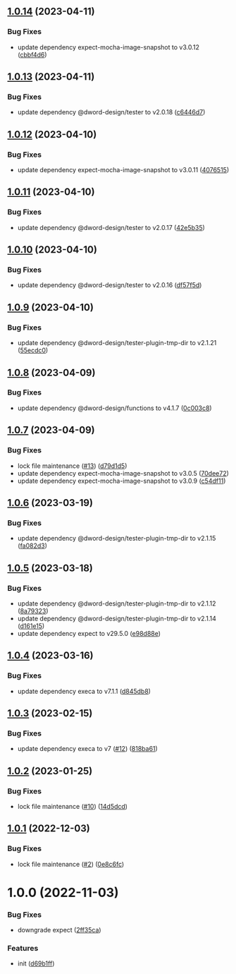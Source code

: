 ## [1.0.14](https://github.com/dword-design/pretest/compare/v1.0.13...v1.0.14) (2023-04-11)


### Bug Fixes

* update dependency expect-mocha-image-snapshot to v3.0.12 ([cbbf4d6](https://github.com/dword-design/pretest/commit/cbbf4d62cd7e63fcaceae7517797dcfc37e4c941))

## [1.0.13](https://github.com/dword-design/pretest/compare/v1.0.12...v1.0.13) (2023-04-11)


### Bug Fixes

* update dependency @dword-design/tester to v2.0.18 ([c6446d7](https://github.com/dword-design/pretest/commit/c6446d7a2bbb63ff60151fdc0356ac2b6f62affc))

## [1.0.12](https://github.com/dword-design/pretest/compare/v1.0.11...v1.0.12) (2023-04-10)


### Bug Fixes

* update dependency expect-mocha-image-snapshot to v3.0.11 ([4076515](https://github.com/dword-design/pretest/commit/4076515ae183485b56f6d5bd8deb90683bb6a7d2))

## [1.0.11](https://github.com/dword-design/pretest/compare/v1.0.10...v1.0.11) (2023-04-10)


### Bug Fixes

* update dependency @dword-design/tester to v2.0.17 ([42e5b35](https://github.com/dword-design/pretest/commit/42e5b35ddfa3aa787bd4bde6bbeeddc7500d8b81))

## [1.0.10](https://github.com/dword-design/pretest/compare/v1.0.9...v1.0.10) (2023-04-10)


### Bug Fixes

* update dependency @dword-design/tester to v2.0.16 ([df57f5d](https://github.com/dword-design/pretest/commit/df57f5d58e4623a14f0cf32fb94646e65704f44a))

## [1.0.9](https://github.com/dword-design/pretest/compare/v1.0.8...v1.0.9) (2023-04-10)


### Bug Fixes

* update dependency @dword-design/tester-plugin-tmp-dir to v2.1.21 ([55ecdc0](https://github.com/dword-design/pretest/commit/55ecdc0e0d0ce225bdc74d0d2b8e40fcb891ab3b))

## [1.0.8](https://github.com/dword-design/pretest/compare/v1.0.7...v1.0.8) (2023-04-09)


### Bug Fixes

* update dependency @dword-design/functions to v4.1.7 ([0c003c8](https://github.com/dword-design/pretest/commit/0c003c869de864033e6b71dcc534ad29305b5583))

## [1.0.7](https://github.com/dword-design/pretest/compare/v1.0.6...v1.0.7) (2023-04-09)


### Bug Fixes

* lock file maintenance ([#13](https://github.com/dword-design/pretest/issues/13)) ([d79d1d5](https://github.com/dword-design/pretest/commit/d79d1d52681b68589101af605b35f59a32c6253c))
* update dependency expect-mocha-image-snapshot to v3.0.5 ([70dee72](https://github.com/dword-design/pretest/commit/70dee72a16b312a6ebae7eca60282abe1707ee39))
* update dependency expect-mocha-image-snapshot to v3.0.9 ([c54df11](https://github.com/dword-design/pretest/commit/c54df11d85e92a4f496d2facca4278b1ce2ccb41))

## [1.0.6](https://github.com/dword-design/pretest/compare/v1.0.5...v1.0.6) (2023-03-19)


### Bug Fixes

* update dependency @dword-design/tester-plugin-tmp-dir to v2.1.15 ([fa082d3](https://github.com/dword-design/pretest/commit/fa082d3dfca04f2d017732d6b50f50be9b1485f2))

## [1.0.5](https://github.com/dword-design/pretest/compare/v1.0.4...v1.0.5) (2023-03-18)


### Bug Fixes

* update dependency @dword-design/tester-plugin-tmp-dir to v2.1.12 ([8a79323](https://github.com/dword-design/pretest/commit/8a793238f51c369fa03e5e86de9135a4cf2d814a))
* update dependency @dword-design/tester-plugin-tmp-dir to v2.1.14 ([d161e15](https://github.com/dword-design/pretest/commit/d161e15bb2b67032c6bfeb45d947b1b86d9962c0))
* update dependency expect to v29.5.0 ([e98d88e](https://github.com/dword-design/pretest/commit/e98d88e7a41f64fe29cb2e20f12be39f6baea047))

## [1.0.4](https://github.com/dword-design/pretest/compare/v1.0.3...v1.0.4) (2023-03-16)


### Bug Fixes

* update dependency execa to v7.1.1 ([d845db8](https://github.com/dword-design/pretest/commit/d845db8c1bed68c516bf4709cc3baea123b351ea))

## [1.0.3](https://github.com/dword-design/pretest/compare/v1.0.2...v1.0.3) (2023-02-15)


### Bug Fixes

* update dependency execa to v7 ([#12](https://github.com/dword-design/pretest/issues/12)) ([818ba61](https://github.com/dword-design/pretest/commit/818ba61506c0ab70eccb56152ceb5c5328160d3e))

## [1.0.2](https://github.com/dword-design/pretest/compare/v1.0.1...v1.0.2) (2023-01-25)


### Bug Fixes

* lock file maintenance ([#10](https://github.com/dword-design/pretest/issues/10)) ([14d5dcd](https://github.com/dword-design/pretest/commit/14d5dcd7c8166bbd84bf68693ce897754eb71407))

## [1.0.1](https://github.com/dword-design/pretest/compare/v1.0.0...v1.0.1) (2022-12-03)


### Bug Fixes

* lock file maintenance ([#2](https://github.com/dword-design/pretest/issues/2)) ([0e8c6fc](https://github.com/dword-design/pretest/commit/0e8c6fc83244d14e764e6d4dc1e10215093c5c73))

# 1.0.0 (2022-11-03)


### Bug Fixes

* downgrade expect ([2ff35ca](https://github.com/dword-design/pretest/commit/2ff35caf23947662d6a37609bf0bffa05cc2787e))


### Features

* init ([d69b1ff](https://github.com/dword-design/pretest/commit/d69b1ff520add782948e31d361c8c732c08f1e61))
